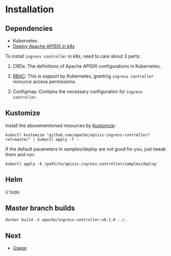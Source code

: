 # Installation

## Dependencies

* Kubernetes
* [Deploy Apache APISIX in k8s](https://github.com/apache/apisix/blob/master/kubernetes/README.md)

To install `ingress controller` in k8s, need to care about 3 parts:

1. CRDs: The definitions of Apache APISIX configurations in Kubernetes.

2. [RBAC](https://kubernetes.io/blog/2017/04/rbac-support-in-kubernetes/): This is support by Kubernetes, granting `ingress controller` resource access permissions.

3. Configmap: Contains the necessary configuration for `ingress controller`.

## Kustomize

Install the abovementioned resources by [Kustomize](https://kustomize.io/):

```shell
kubectl kustomize "github.com/apache/apisix-ingress-controller?ref=master" | kubectl apply -f -
```

If the default parameters in samples/deploy are not good for you, just tweak them and run:

```shell
kubectl apply -k /path/to/apisix-ingress-controller/samples/deploy
```

## Helm

// todo

## Master branch builds

```shell
docker build -t apache/ingress-controller:v0.1.0 ../.
```

## Next

* [Usage](./usage.md)
